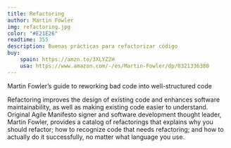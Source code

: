 ```yaml
---
title: Refactoring
author: Martin Fowler
img: refactoring.jpg
color: "#E21E26"
readtime: 355
description: Buenas prácticas para refactorizar código
buy:
    spain: https://amzn.to/3XLYZ2H
    usa: https://www.amazon.com/-/es/Martin-Fowler/dp/0321336380
---
```


Martin Fowler’s guide to reworking bad code into well-structured code

Refactoring improves the design of existing code and enhances software maintainability, as well as making existing code easier to understand. Original Agile Manifesto signer and software development thought leader, Martin Fowler, provides a catalog of refactorings that explains why you should refactor; how to recognize code that needs refactoring; and how to actually do it successfully, no matter what language you use.
